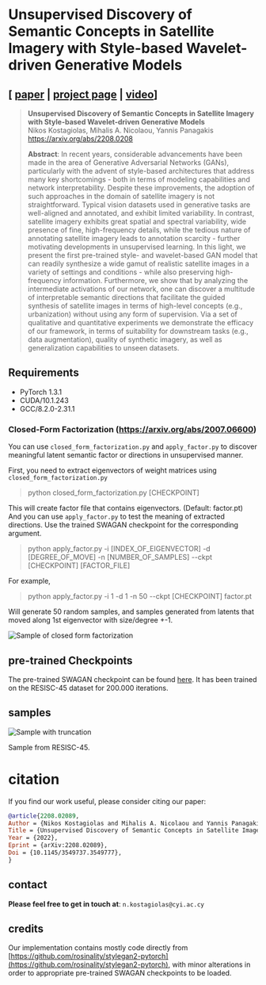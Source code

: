 # Unsupervised Discovery of Semantic Concepts in Satellite Imagery with Style-based Wavelet-driven Generative Models

## [ [paper](https://arxiv.org/abs/2208.02089) | [project page](https://kostagiolasn.github.io/setn2022/index.html) | [video](-)]

> **Unsupervised Discovery of Semantic Concepts in Satellite Imagery with Style-based Wavelet-driven Generative Models**<br>
> Nikos Kostagiolas, Mihalis A. Nicolaou, Yannis Panagakis<br>
> https://arxiv.org/abs/2208.0208 <br>
>
> **Abstract**: In recent years, considerable advancements have been made in the area of Generative Adversarial Networks (GANs), particularly with the advent of style-based architectures that address many key shortcomings - both in terms of modeling capabilities and network interpretability. Despite these improvements, the adoption of such approaches in the domain of satellite imagery is not straightforward. Typical vision datasets used in generative tasks are well-aligned and annotated, and exhibit limited variability. In contrast, satellite imagery exhibits great spatial and spectral variability, wide presence of fine, high-frequency details, while the tedious nature of annotating satellite imagery leads to annotation scarcity - further motivating developments in unsupervised learning. In this light, we present the first pre-trained style- and wavelet-based GAN model that can readily synthesize a wide gamut of realistic satellite images in a variety of settings and conditions - while also preserving high-frequency information. Furthermore, we show that by analyzing the intermediate activations of our network, one can discover a multitude of interpretable semantic directions that facilitate the guided synthesis of satellite images in terms of high-level concepts (e.g., urbanization) without using any form of supervision. Via a set of qualitative and quantitative experiments we demonstrate the efficacy of our framework, in terms of suitability for downstream tasks (e.g., data augmentation), quality of synthetic imagery, as well as generalization capabilities to unseen datasets.

## Requirements

- PyTorch 1.3.1
- CUDA/10.1.243
- GCC/8.2.0-2.31.1

### Closed-Form Factorization (https://arxiv.org/abs/2007.06600)

You can use `closed_form_factorization.py` and `apply_factor.py` to discover meaningful latent semantic factor or directions in unsupervised manner.

First, you need to extract eigenvectors of weight matrices using `closed_form_factorization.py`

> python closed_form_factorization.py [CHECKPOINT]

This will create factor file that contains eigenvectors. (Default: factor.pt) And you can use `apply_factor.py` to test the meaning of extracted directions. Use the trained SWAGAN checkpoint for the corresponding argument.

> python apply_factor.py -i [INDEX_OF_EIGENVECTOR] -d [DEGREE_OF_MOVE] -n [NUMBER_OF_SAMPLES] --ckpt [CHECKPOINT] [FACTOR_FILE]

For example,

> python apply_factor.py -i 1 -d 1 -n 50 --ckpt [CHECKPOINT] factor.pt

Will generate 50 random samples, and samples generated from latents that moved along 1st eigenvector with size/degree +-1.

![Sample of closed form factorization](doc/factor_index-1_degree-1.0.png)

## pre-trained Checkpoints

The pre-trained SWAGAN checkpoint can be found [here](https://drive.google.com/file/d/19GvThGNywddLRJoWfCEbB3VT3Sz1LZjR/view?usp=sharing). It has been trained on the RESISC-45 dataset for 200.000 iterations.

## samples

![Sample with truncation](doc/generations.png)

Sample from RESISC-45.

# citation

If you find our work useful, please consider citing our paper:

```bibtex
@article{2208.02089,
Author = {Nikos Kostagiolas and Mihalis A. Nicolaou and Yannis Panagakis},
Title = {Unsupervised Discovery of Semantic Concepts in Satellite Imagery with Style-based Wavelet-driven Generative Models},
Year = {2022},
Eprint = {arXiv:2208.02089},
Doi = {10.1145/3549737.3549777},
}
```

## contact
**Please feel free to get in touch at**: `n.kostagiolas@cyi.ac.cy`

## credits

Our implementation contains mostly code directly from [https://github.com/rosinality/stylegan2-pytorch](https://github.com/rosinality/stylegan2-pytorch), with minor alterations in order to appropriate pre-trained SWAGAN checkpoints to be loaded.
